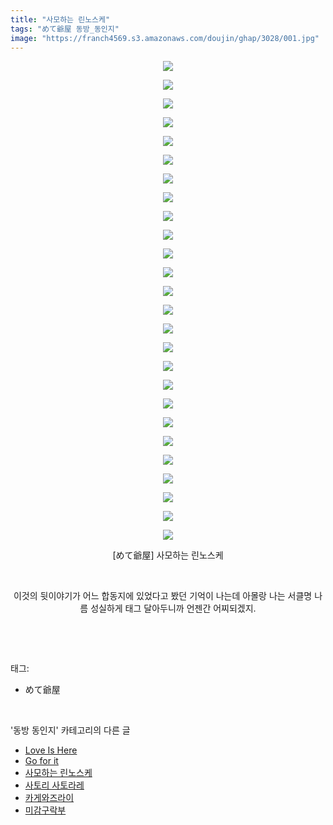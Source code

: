 ```yaml
---
title: "사모하는 린노스케"
tags: "めて爺屋 동방_동인지"
image: "https://franch4569.s3.amazonaws.com/doujin/ghap/3028/001.jpg"
---
```

<div class="article">
<p style="text-align: center; clear: none; float: none;"><img src="{{ site.imgserver2 }}/ghap/3028/001.jpg"/></p>
<p style="text-align: center; clear: none; float: none;"><img src="{{ site.imgserver2 }}/ghap/3028/002.jpg"/></p>
<p style="text-align: center; clear: none; float: none;"><img src="{{ site.imgserver2 }}/ghap/3028/003.jpg"/></p>
<p style="text-align: center; clear: none; float: none;"><img src="{{ site.imgserver2 }}/ghap/3028/004.jpg"/></p>
<p style="text-align: center; clear: none; float: none;"><img src="{{ site.imgserver2 }}/ghap/3028/005.jpg"/></p>
<p style="text-align: center; clear: none; float: none;"><img src="{{ site.imgserver2 }}/ghap/3028/006.jpg"/></p>
<p style="text-align: center; clear: none; float: none;"><img src="{{ site.imgserver2 }}/ghap/3028/007.jpg"/></p>
<p style="text-align: center; clear: none; float: none;"><img src="{{ site.imgserver2 }}/ghap/3028/008.jpg"/></p>
<p style="text-align: center; clear: none; float: none;"><img src="{{ site.imgserver2 }}/ghap/3028/009.jpg"/></p>
<p style="text-align: center; clear: none; float: none;"><img src="{{ site.imgserver2 }}/ghap/3028/010.jpg"/></p>
<p style="text-align: center; clear: none; float: none;"><img src="{{ site.imgserver2 }}/ghap/3028/011.jpg"/></p>
<p style="text-align: center; clear: none; float: none;"><img src="{{ site.imgserver2 }}/ghap/3028/012.jpg"/></p>
<p style="text-align: center; clear: none; float: none;"><img src="{{ site.imgserver2 }}/ghap/3028/013.jpg"/></p>
<p style="text-align: center; clear: none; float: none;"><img src="{{ site.imgserver2 }}/ghap/3028/014.jpg"/></p>
<p style="text-align: center; clear: none; float: none;"><img src="{{ site.imgserver2 }}/ghap/3028/015.jpg"/></p>
<p style="text-align: center; clear: none; float: none;"><img src="{{ site.imgserver2 }}/ghap/3028/016.jpg"/></p>
<p style="text-align: center; clear: none; float: none;"><img src="{{ site.imgserver2 }}/ghap/3028/017.jpg"/></p>
<p style="text-align: center; clear: none; float: none;"><img src="{{ site.imgserver2 }}/ghap/3028/018.jpg"/></p>
<p style="text-align: center; clear: none; float: none;"><img src="{{ site.imgserver2 }}/ghap/3028/019.jpg"/></p>
<p style="text-align: center; clear: none; float: none;"><img src="{{ site.imgserver2 }}/ghap/3028/020.jpg"/></p>
<p style="text-align: center; clear: none; float: none;"><img src="{{ site.imgserver2 }}/ghap/3028/021.jpg"/></p>
<p style="text-align: center; clear: none; float: none;"><img src="{{ site.imgserver2 }}/ghap/3028/022.jpg"/></p>
<p style="text-align: center; clear: none; float: none;"><img src="{{ site.imgserver2 }}/ghap/3028/023.jpg"/></p>
<p style="text-align: center; clear: none; float: none;"><img src="{{ site.imgserver2 }}/ghap/3028/024.jpg"/></p>
<p style="text-align: center; clear: none; float: none;"><img src="{{ site.imgserver2 }}/ghap/3028/025.jpg"/></p>
<p style="text-align: center; clear: none; float: none;"><img src="{{ site.imgserver2 }}/ghap/3028/026.jpg"/></p>
<p style="text-align: center; clear: none; float: none;">[めて爺屋] 사모하는 린노스케</p>
<p style="text-align: center; clear: none; float: none;"><br/></p>
<p style="text-align: center; clear: none; float: none;">이것의 뒷이야기가 어느 합동지에 있었다고 봤던 기억이 나는데 아몰랑 나는 서클명 나름 성실하게 태그 달아두니까 언젠간 어찌되겠지.</p>
<p><br/></p>
</div><br/>
<div class="tagTrail">
<p>태그: </p>
<ul>
<li>めて爺屋</li>
</ul>
</div><br/>
<div class="another">
<p>'동방 동인지' 카테고리의 다른 글</p>
<ul>
<li><a href="/ghap_3032">Love Is Here</a></li>
<li><a href="/ghap_3031">Go for it</a></li>
<li><a href="/ghap_3028">사모하는 린노스케</a></li>
<li><a href="/ghap_3026">사토리 사토라레</a></li>
<li><a href="/ghap_3025">카게와즈라이</a></li>
<li><a href="/ghap_3023">미감구락부</a></li>
</ul>
</div><br/>
<div class="cb_module cb_fluid">
<div class="cb_wrt cb_profile">
</div><!-- commentList close -->
</div><br/>
